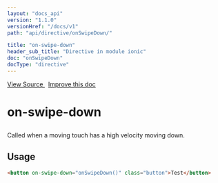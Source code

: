 ```yaml
---
layout: "docs_api"
version: "1.1.0"
versionHref: "/docs/v1"
path: "api/directive/onSwipeDown/"

title: "on-swipe-down"
header_sub_title: "Directive in module ionic"
doc: "onSwipeDown"
docType: "directive"
---
```


<div class="improve-docs">
  <a href='http://github.com/driftyco/ionic/tree/1.x/js/angular/directive/gesture.js#L249'>
    View Source
  </a>
  &nbsp;
  <a href='http://github.com/driftyco/ionic/edit/master/js/angular/directive/gesture.js#L249'>
    Improve this doc
  </a>
</div>




<h1 class="api-title">

  on-swipe-down



</h1>





Called when a moving touch has a high velocity moving down.








  
<h2 id="usage">Usage</h2>
  
```html
<button on-swipe-down="onSwipeDown()" class="button">Test</button>
```
  
  

  





